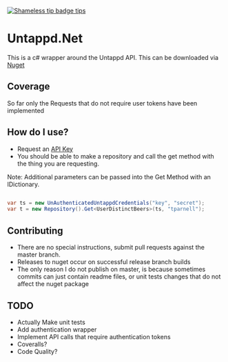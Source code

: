 [![Shameless tip badge tips](https://img.shields.io/gratipay/TommyParnell.svg)](https://gratipay.com/TommyParnell)  
# Untappd.Net

This is a c# wrapper around the Untappd API. This can be downloaded via [Nuget](https://www.nuget.org/packages/Untappd.Net/)

## Coverage

So far only the Requests that do not require user tokens have been implemented


## How do I use?

* Request an [API Key](http://untappd.com/api/register)
* You should be able to make a repository and call the get method with the thing you are requesting.

Note: Additional parameters can be passed into the Get Method with an IDictionary.

```csharp

var ts = new UnAuthenticatedUntappdCredentials("key", "secret");
var t = new Repository().Get<UserDistinctBeers>(ts, "tparnell");


```


## Contributing

* There are no special instructions, submit pull requests against the master branch.
* Releases to nuget occur on successful release branch builds
 * The only reason I do not publish on master, is because sometimes commits can just contain readme files, or unit tests changes that do not affect the nuget package

## TODO

* Actually Make unit tests
* Add authentication wrapper
* Implement API calls that require authentication tokens
* Coveralls?
* Code Quality?

